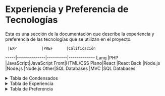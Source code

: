 # Experiencia y Preferencia de Tecnologías

Esta es una sección de la documentación que describe la experiencia y preferencia de las tecnologías que se utilizan en el proyecto.


     |EXP           |PREF      |Calificación
-----|--------------|----------|-------------
Lang |PHP           |JavaScript|JavaScript
Front|HTML/CSS Plano|React     |React
Back |Node.js       |Node.js   |Node.js
Other|SQL Databases |MVC       |SQL Databases

<details>
  <summary>Tabla de Condensados</summary>

Tecnologia        |Experiencia|Preferencia|Calificación
------------------|-----------|-----------|------------
JavaScript        |3.50       |4.13       |3.94
TypeScript        |2.50       |3.63       |3.29
PHP               |4.50       |3.25       |3.63
Python            |3.75       |4.00       |3.93
**Front**         |           |           |
React             |2.13       |4.29       |3.64
Vue               |1.13       |2.63       |2.18
Svelte            |0.13       |1.43       |1.04
Angular           |1.38       |2.57       |2.21
HTML/CSS Plano    |4.00       |1.86       |2.50
**Back**          |           |           |
Node.js           |2.50       |4.00       |3.55
Express           |1.38       |3.50       |2.86
Nest.js           |0.63       |3.00       |2.29
Next.js           |0.75       |2.57       |2.03
Gatsby            |0.13       |2.14       |1.54
ORMs / GraphQL    |1.50       |3.25       |2.73
Cloud Functions   |2.13       |2.57       |2.44
Django            |0.43       |3.29       |2.43
**Other**         |           |           |
Monorepos         |0.25       |4.00       |2.88
GithubActions     |1.38       |4.00       |3.21
Docker            |1.00       |3.57       |2.80
Test Driven Design|1.63       |3.57       |2.99
MVC               |3.13       |4.71       |4.24
AWS               |1.63       |3.86       |3.19
GoogleCloud       |0.88       |2.86       |2.26
Azure             |1.25       |2.38       |2.04
Jest              |1.38       |3.29       |2.71
Postman           |2.50       |4.38       |3.81
Firebase          |1.75       |2.88       |2.54
MongoDB           |2.13       |3.25       |2.91
SQL Databases     |4.63       |4.50       |4.54
</details>


<details>
  <summary>Tabla de Experiencia</summary>

Tecnologia        |Eric|Jim|Berni|Royer|J. Olmos|Martin|Sam|Estefania|AVG
------------------|----|---|-----|-----|--------|------|---|---------|----
JavaScript        |4   |2  |5    |3    |3       |5     |3  |3        |3.50
TypeScript        |1   |3  |5    |2    |0       |5     |2  |2        |2.50
PHP               |4   |3  |5    |5    |4       |5     |5  |5        |4.50
Python            |3   |4  |4    |2    |3       |5     |4  |5        |3.75
**Front**         |    |   |     |     |        |      |   |         |
React             |4   |0  |3    |2    |2       |4     |0  |2        |2.13
Vue               |2   |2  |4    |0    |0       |1     |0  |0        |1.13
Svelte            |1   |0  |0    |0    |0       |0     |0  |0        |0.13
Angular           |1   |0  |3    |2    |0       |1     |1  |3        |1.38
HTML/CSS Plano    |4   |4  |4    |4    |4       |4     |4  |4        |4.00
**Back**          |    |   |     |     |        |      |   |         |
Node.js           |3   |3  |5    |3    |0       |4     |0  |2        |2.50
Express           |1   |2  |3    |3    |0       |2     |0  |0        |1.38
Nest.js           |1   |0  |4    |0    |0       |0     |0  |0        |0.63
Next.js           |1   |0  |1    |0    |0       |4     |0  |0        |0.75
Gatsby            |1   |0  |0    |0    |0       |0     |0  |0        |0.13
ORMs / GraphQL    |2   |3  |3    |1    |0       |3     |0  |0        |1.50
Cloud Functions   |1   |3  |3    |2    |3       |2     |2  |1        |2.13
Django            |0   |0  |0    |1    |0       |0     |   |2        |0.43
**Other**         |    |   |     |     |        |      |   |         |
Monorepos         |0   |0  |2    |0    |0       |0     |0  |0        |0.25
GithubActions     |2   |0  |3    |1    |1       |2     |2  |0        |1.38
Docker            |1   |0  |4    |1    |0       |2     |0  |0        |1.00
Test Driven Design|2   |0  |4    |2    |2       |3     |0  |0        |1.63
MVC               |4   |0  |5    |4    |3       |5     |4  |0        |3.13
AWS               |2   |0  |3    |2    |2       |3     |0  |1        |1.63
GoogleCloud       |0   |0  |3    |2    |0       |0     |1  |1        |0.88
Azure             |1   |5  |0    |2    |2       |0     |0  |0        |1.25
Jest              |1   |0  |4    |2    |0       |4     |0  |0        |1.38
Postman           |4   |4  |3    |3    |1       |4     |0  |1        |2.50
Firebase          |2   |0  |2    |3    |0       |3     |2  |2        |1.75
MongoDB           |2   |1  |4    |2    |2       |3     |2  |1        |2.13
SQL Databases     |5   |5  |5    |4    |5       |5     |3  |5        |4.63
</details>


<details>
  <summary>Tabla de Preferencia</summary>

Tecnologia        |Eric|Jim|Berni|Royer|J. Olmos|Martin|Sam|Estefania|AVG
------------------|----|---|-----|-----|--------|------|---|---------|----
JavaScript        |5   |3  |3    |5    |3       |5     |4  |5        |4.13
TypeScript        |5   |3  |5    |0    |3       |5     |4  |4        |3.63
PHP               |3   |4  |0    |4    |3       |3     |5  |4        |3.25
Python            |5   |5  |1    |4    |5       |3     |5  |4        |4.00
**Front**         |    |   |     |     |        |      |   |         |
React             |5   |   |5    |3    |5       |5     |4  |3        |4.29
Vue               |3   |1  |4    |2    |3       |3     |3  |2        |2.63
Svelte            |2   |   |3    |0    |3       |0     |2  |0        |1.43
Angular           |3   |   |0    |4    |3       |0     |4  |4        |2.57
HTML/CSS Plano    |2   |   |0    |1    |5       |0     |3  |2        |1.86
**Back**          |    |   |     |     |        |      |   |         |
Node.js           |5   |   |5    |5    |3       |2     |5  |3        |4.00
Express           |3   |4  |3    |5    |3       |5     |3  |2        |3.50
Nest.js           |3   |   |5    |2    |3       |4     |3  |1        |3.00
Next.js           |3   |   |3    |3    |3       |2     |3  |1        |2.57
Gatsby            |1   |   |2    |1    |3       |4     |3  |1        |2.14
ORMs / GraphQL    |3   |3  |5    |2    |3       |4     |5  |1        |3.25
Cloud Functions   |1   |   |1    |4    |3       |5     |1  |3        |2.57
Django            |1   |   |2    |2    |5       |3     |5  |5        |3.29
Other             |    |   |     |     |        |      |   |         |
Monorepos         |    |   |5    |4    |2       |4     |5  |4        |4.00
GithubActions     |4   |   |4    |4    |3       |4     |5  |4        |4.00
Docker            |4   |   |5    |2    |3       |5     |4  |2        |3.57
Test Driven Design|1   |   |5    |4    |3       |5     |4  |3        |3.57
MVC               |5   |   |5    |5    |3       |5     |5  |5        |4.71
AWS               |4   |   |4    |3    |4       |4     |4  |4        |3.86
GoogleCloud       |4   |   |3    |5    |4       |1     |1  |2        |2.86
Azure             |3   |5  |1    |2    |3       |1     |3  |1        |2.38
Jest              |2   |   |5    |5    |3       |5     |2  |1        |3.29
Postman           |5   |5  |4    |5    |5       |5     |4  |2        |4.38
Firebase          |2   |3  |2    |5    |3       |2     |3  |3        |2.88
MongoDB           |2   |3  |4    |4    |3       |2     |4  |4        |3.25
SQL Databases     |5   |5  |4    |3    |5       |4     |5  |5        |4.50
</details>
